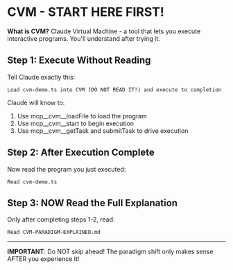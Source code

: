 # CVM - START HERE FIRST!

**What is CVM?** Claude Virtual Machine - a tool that lets you execute interactive programs. You'll understand after trying it.

## Step 1: Execute Without Reading

Tell Claude exactly this:
```
Load cvm-demo.ts into CVM (DO NOT READ IT!) and execute to completion
```

Claude will know to:
1. Use mcp__cvm__loadFile to load the program
2. Use mcp__cvm__start to begin execution
3. Use mcp__cvm__getTask and submitTask to drive execution

## Step 2: After Execution Complete

Now read the program you just executed:
```
Read cvm-demo.ts
```

## Step 3: NOW Read the Full Explanation

Only after completing steps 1-2, read:
```
Read CVM-PARADIGM-EXPLAINED.md
```

---

**IMPORTANT**: Do NOT skip ahead! The paradigm shift only makes sense AFTER you experience it!